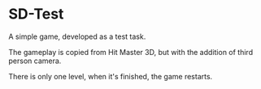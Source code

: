 # SD-Test

A simple game, developed as a test task.

The gameplay is copied from Hit Master 3D, but with the addition of third person camera.

There is only one level, when it's finished, the game restarts.